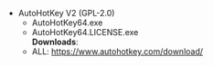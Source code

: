 - AutoHotKey V2 (GPL-2.0)
   - AutoHotKey64.exe
   - AutoHotKey64.LICENSE.exe<br/>
  **Downloads**:
   - ALL: https://www.autohotkey.com/download/
